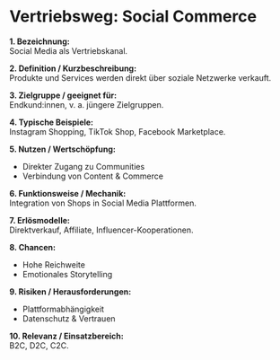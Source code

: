 # Vertriebsweg: Social Commerce

**1. Bezeichnung:**  
Social Media als Vertriebskanal.  

**2. Definition / Kurzbeschreibung:**  
Produkte und Services werden direkt über soziale Netzwerke verkauft.  

**3. Zielgruppe / geeignet für:**  
Endkund:innen, v. a. jüngere Zielgruppen.  

**4. Typische Beispiele:**  
Instagram Shopping, TikTok Shop, Facebook Marketplace.  

**5. Nutzen / Wertschöpfung:**  
- Direkter Zugang zu Communities  
- Verbindung von Content & Commerce  

**6. Funktionsweise / Mechanik:**  
Integration von Shops in Social Media Plattformen.  

**7. Erlösmodelle:**  
Direktverkauf, Affiliate, Influencer-Kooperationen.  

**8. Chancen:**  
- Hohe Reichweite  
- Emotionales Storytelling  

**9. Risiken / Herausforderungen:**  
- Plattformabhängigkeit  
- Datenschutz & Vertrauen  

**10. Relevanz / Einsatzbereich:**  
B2C, D2C, C2C.  
